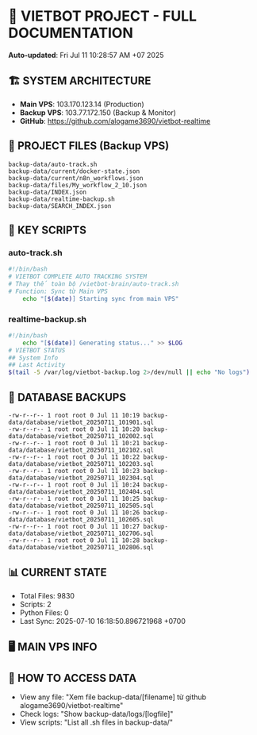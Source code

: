 # 🤖 VIETBOT PROJECT - FULL DOCUMENTATION
**Auto-updated**: Fri Jul 11 10:28:57 AM +07 2025

## 🏗️ SYSTEM ARCHITECTURE
- **Main VPS**: 103.170.123.14 (Production)
- **Backup VPS**: 103.77.172.150 (Backup & Monitor)
- **GitHub**: https://github.com/alogame3690/vietbot-realtime

## 📁 PROJECT FILES (Backup VPS)
```
backup-data/auto-track.sh
backup-data/current/docker-state.json
backup-data/current/n8n_workflows.json
backup-data/files/My_workflow_2_10.json
backup-data/INDEX.json
backup-data/realtime-backup.sh
backup-data/SEARCH_INDEX.json
```

## 🔧 KEY SCRIPTS
### auto-track.sh
```bash
#!/bin/bash
# VIETBOT COMPLETE AUTO TRACKING SYSTEM
# Thay thế toàn bộ /vietbot-brain/auto-track.sh
# Function: Sync từ Main VPS
    echo "[$(date)] Starting sync from main VPS"
```
### realtime-backup.sh
```bash
#!/bin/bash
    echo "[$(date)] Generating status..." >> $LOG
# VIETBOT STATUS
## System Info
## Last Activity
$(tail -5 /var/log/vietbot-backup.log 2>/dev/null || echo "No logs")
```

## 💾 DATABASE BACKUPS
```
-rw-r--r-- 1 root root 0 Jul 11 10:19 backup-data/database/vietbot_20250711_101901.sql
-rw-r--r-- 1 root root 0 Jul 11 10:20 backup-data/database/vietbot_20250711_102002.sql
-rw-r--r-- 1 root root 0 Jul 11 10:21 backup-data/database/vietbot_20250711_102102.sql
-rw-r--r-- 1 root root 0 Jul 11 10:22 backup-data/database/vietbot_20250711_102203.sql
-rw-r--r-- 1 root root 0 Jul 11 10:23 backup-data/database/vietbot_20250711_102304.sql
-rw-r--r-- 1 root root 0 Jul 11 10:24 backup-data/database/vietbot_20250711_102404.sql
-rw-r--r-- 1 root root 0 Jul 11 10:25 backup-data/database/vietbot_20250711_102505.sql
-rw-r--r-- 1 root root 0 Jul 11 10:26 backup-data/database/vietbot_20250711_102605.sql
-rw-r--r-- 1 root root 0 Jul 11 10:27 backup-data/database/vietbot_20250711_102706.sql
-rw-r--r-- 1 root root 0 Jul 11 10:28 backup-data/database/vietbot_20250711_102806.sql
```

## 📊 CURRENT STATE
- Total Files: 9830
- Scripts: 2
- Python Files: 0
- Last Sync: 2025-07-10 16:18:50.896721968 +0700

## 🖥️ MAIN VPS INFO


## 🚨 HOW TO ACCESS DATA
- View any file: "Xem file backup-data/[filename] từ github alogame3690/vietbot-realtime"
- Check logs: "Show backup-data/logs/[logfile]"
- View scripts: "List all .sh files in backup-data/"
